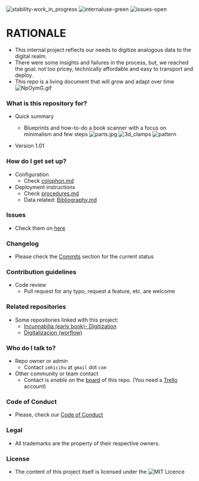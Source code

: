 ![stability-work_in_progress](https://bitbucket.org/repo/ekyaeEE/images/477405737-stability_work_in_progress.png)
![internaluse-green](https://bitbucket.org/repo/ekyaeEE/images/3847436881-internal_use_stable.png)
![issues-open](https://bitbucket.org/repo/ekyaeEE/images/2944199103-issues_open.png)

# RATIONALE #

* This internal project reflects our needs to digitize analogous data to the digital realm.
* There were some insights and failures in the process, but, we reached the goal: not too pricey, technically affordable and easy to transport and deploy.
* This repo is a living document that will grow and adapt over time
 ![NpOymG.gif](https://imgpile.com/images/NpOymG.gif)

### What is this repository for? ###

* Quick summary
    - Blueprints and how-to-do a book scanner with a focus on minimalism and few steps
     ![parts.jpg](https://bitbucket.org/repo/98bX9jE/images/1817877143-directories.jpeg)
      ![3d_clamps](https://bitbucket.org/repo/98bX9jE/images/2311216624-clamp.jpeg)
      ![pattern](https://bitbucket.org/repo/98bX9jE/images/1933612315-1.jpg)
     
* Version 1.01

### How do I get set up? ###

* Configuration
    - Check [colophon.md](https://bitbucket.org/imhicihu/book-scanner/src/Colophon.md)
* Deployment instructions
    - Check [procedures.md](https://bitbucket.org/imhicihu/book-scanner/src/procedures.md)
    - Data related: [Bibliography.md](https://bitbucket.org/imhicihu/book-scanner/src/bibliography.md)

### Issues ###

* Check them on [here](https://bitbucket.org/imhicihu/book-scanner/issues)

### Changelog ###

* Please check the [Commits](https://bitbucket.org/imhicihu/book-scanner/commits/) section for the current status

### Contribution guidelines ###

* Code review
    - Pull request for any typo, request a feature, etc. are welcome

### Related repositories ###

* Some repositories linked with this project:
     - [Incunnabilia (early book)- Digitization](https://bitbucket.org/imhicihu/incunnabilia-early-book-digitization/src/)
     - [Digitalizacion (worflow)](https://bitbucket.org/imhicihu/digitalizacion-worflow/src/)
     
### Who do I talk to? ###

* Repo owner or admin
    - Contact `imhicihu` at `gmail` dot `com`
* Other community or team contact
    - Contact is _enable_ on the [board](https://bitbucket.org/imhicihu/book-scanner/addon/trello/trello-board) of this repo. (You need a [Trello](https://trello.com/) account)

### Code of Conduct

* Please, check our [Code of Conduct](https://bitbucket.org/imhicihu/book-scanner/src/master/code_of_conduct.md)

### Legal ###

* All trademarks are the property of their respective owners.

### License ###

* The content of this project itself is licensed under the ![MIT Licence](https://bitbucket.org/repo/ekyaeEE/images/2049852260-MIT-license-green.png)
